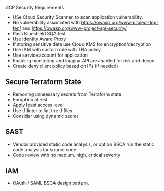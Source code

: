 GCP Security Requirements
- USe Cloud Security Scanner, to scan application vulnerability.
- No vulnerability associated with https://owasp.org/www-project-top-ten/ and https://owasp.org/www-project-api-security/
- Pass Blueshield SQA test.
- Use Identity Aware Proxy
- If storing sensitive data use Cloud KMS for encryption/decryption
- Use IAM with custom role with TBA policy.
- Use service account for application
- Enabling monitoring and loggina API are anabled for risk and decon.
- Create deny client policy based on IPs (If needed)

## Secure Terraform State
- Removing unneessary secrets from Terraform state
- Enryption at rest
- Apply least access level
- Use tf linter to lint the tf files
- Consider using dynamic secret
  
## SAST
- Vendor provided static code analysis, or option BSCA run the static code analysis for source code
- Code review with no medium, high, critical severity

## IAM
- OAuth / SAML BSCA design pattern. 